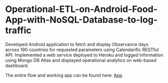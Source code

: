 # Operational-ETL-on-Android-Food-App-with-NoSQL-Database-to-log-traffic

Developed Android application to fetch and display Observance days across 190 countries for requested parameters using Calendarific RESTful API. Implemented a web service deployed to Heroku and logged information using Mongo DB Atlas and displayed operational analytics on web-based dashboard.

The entire flow and working app can be found here: [App](/Project4Task2WriteUp.pdf)
